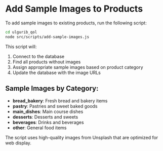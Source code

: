 # Add Sample Images to Products

To add sample images to existing products, run the following script:

```bash
cd ulgurib_qol
node src/scripts/add-sample-images.js
```

This script will:
1. Connect to the database
2. Find all products without images
3. Assign appropriate sample images based on product category
4. Update the database with the image URLs

## Sample Images by Category:
- **bread_bakery**: Fresh bread and bakery items
- **pastry**: Pastries and sweet baked goods  
- **main_dishes**: Main course dishes
- **desserts**: Desserts and sweets
- **beverages**: Drinks and beverages
- **other**: General food items

The script uses high-quality images from Unsplash that are optimized for web display.
